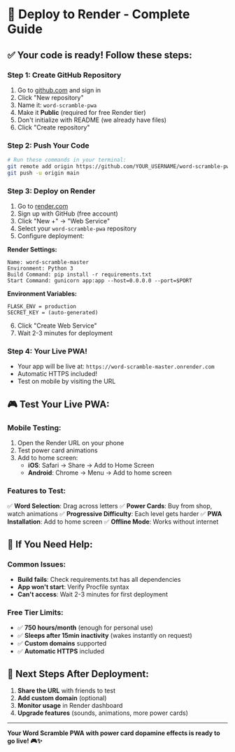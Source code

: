 # 🚀 Deploy to Render - Complete Guide

## ✅ **Your code is ready! Follow these steps:**

### **Step 1: Create GitHub Repository**
1. Go to [github.com](https://github.com) and sign in
2. Click "New repository" 
3. Name it: `word-scramble-pwa`
4. Make it **Public** (required for free Render tier)
5. Don't initialize with README (we already have files)
6. Click "Create repository"

### **Step 2: Push Your Code**
```bash
# Run these commands in your terminal:
git remote add origin https://github.com/YOUR_USERNAME/word-scramble-pwa.git
git push -u origin main
```

### **Step 3: Deploy on Render**
1. Go to [render.com](https://render.com)
2. Sign up with GitHub (free account)
3. Click "New +" → "Web Service"
4. Select your `word-scramble-pwa` repository
5. Configure deployment:

**Render Settings:**
```
Name: word-scramble-master
Environment: Python 3
Build Command: pip install -r requirements.txt
Start Command: gunicorn app:app --host=0.0.0.0 --port=$PORT
```

**Environment Variables:**
```
FLASK_ENV = production
SECRET_KEY = (auto-generated)
```

6. Click "Create Web Service"
7. Wait 2-3 minutes for deployment

### **Step 4: Your Live PWA!**
- Your app will be live at: `https://word-scramble-master.onrender.com`
- Automatic HTTPS included!
- Test on mobile by visiting the URL

## 🎮 **Test Your Live PWA:**

### **Mobile Testing:**
1. Open the Render URL on your phone
2. Test power card animations
3. Add to home screen:
   - **iOS**: Safari → Share → Add to Home Screen
   - **Android**: Chrome → Menu → Add to home screen

### **Features to Test:**
✅ **Word Selection**: Drag across letters
✅ **Power Cards**: Buy from shop, watch animations
✅ **Progressive Difficulty**: Each level gets harder
✅ **PWA Installation**: Add to home screen
✅ **Offline Mode**: Works without internet

## 🔧 **If You Need Help:**

### **Common Issues:**
- **Build fails**: Check requirements.txt has all dependencies
- **App won't start**: Verify Procfile syntax
- **Can't access**: Wait 2-3 minutes for first deployment

### **Free Tier Limits:**
- ✅ **750 hours/month** (enough for personal use)
- ✅ **Sleeps after 15min inactivity** (wakes instantly on request)
- ✅ **Custom domains** supported
- ✅ **Automatic HTTPS** included

## 🎯 **Next Steps After Deployment:**

1. **Share the URL** with friends to test
2. **Add custom domain** (optional)
3. **Monitor usage** in Render dashboard
4. **Upgrade features** (sounds, animations, more power cards)

---

**Your Word Scramble PWA with power card dopamine effects is ready to go live! 🎮✨** 